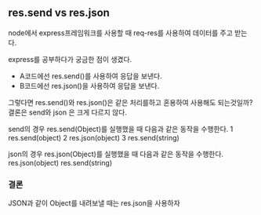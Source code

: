 ## res.send vs res.json

node에서 express프레임워크를 사용할 때 req-res를 사용하여 데이터를 주고 받는다.

express를 공부하다가 궁금한 점이 생겼다.

- A코드에선 res.send()를 사용하여 응답을 보낸다.
- B코드에선 res.json()을 사용하여 응답을 보낸다.

그렇다면 res.send()와 res.json()은 같은 처리를하고 혼용하여 사용해도 되는것일까? 결론은 send와 json 은 크게 다르지 않다.

send의 경우 res.send(Object)를 실행했을 때 다음과 같은 동작을 수행한다.
1 res.send(object)
2 res.json(object)
3 res.send(string)

json의 경우 res.json(Object)를 실행했을 때 다음과 같은 동작을 수행한다.
res.json(object)
res.send(string)

### 결론

JSON과 같이 Object를 내려보낼 때는 res.json을 사용하자
